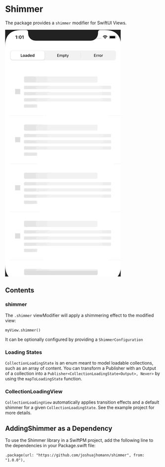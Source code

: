 # Shimmer

The package provides a `shimmer` modifier for SwiftUI Views.

![image](./preview.gif "Preview")

## Contents

### shimmer

The `.shimmer` viewModifier will apply a shimmering effect to the modified view:
```
myView.shimmer()
```
It can be optionally configured by providing a `ShimmerConfiguration`

### Loading States

`CollectionLoadingState` is an enum meant to model loadable collections, such as an array of content.  You can transform a Publisher with an Output of a collection into a `Publisher<CollectionLoadingState<Output>, Never>` by using the `mapToLoadingState` function.

### CollectionLoadingView

`CollectionLoadingView` automatically applies transition effects and a default shimmer for a given `CollectionLoadingState`.  See the example project for more details.

## AddingShimmer as a Dependency

To use the Shimmer library in a SwiftPM project, add the following line to the dependencies in your Package.swift file:
```
.package(url: "https://github.com/joshuajhomann/shimmer", from: "1.0.0"),
```

